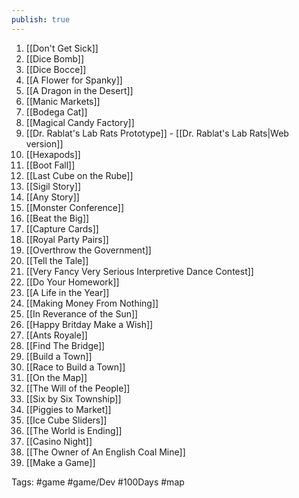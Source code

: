 ```yaml
---
publish: true
---
```

1. [[Don't Get Sick]]
2. [[Dice Bomb]]
3. [[Dice Bocce]]
4. [[A Flower for Spanky]]
5. [[A Dragon in the Desert]]
6. [[Manic Markets]]
7. [[Bodega Cat]]
8. [[Magical Candy Factory]]
9. [[Dr. Rablat's Lab Rats Prototype]] - [[Dr. Rablat's Lab Rats|Web version]]
10. [[Hexapods]]
11. [[Boot Fall]]
12. [[Last Cube on the Rube]]
13. [[Sigil Story]]
14. [[Any Story]]
15. [[Monster Conference]]
16. [[Beat the Big]]
17. [[Capture Cards]]
18. [[Royal Party Pairs]]
19. [[Overthrow the Government]]
20. [[Tell the Tale]]
21. [[Very Fancy Very Serious Interpretive Dance Contest]]
22. [[Do Your Homework]]
23. [[A Life in the Year]]
24. [[Making Money From Nothing]]
25. [[In Reverance of the Sun]]
26. [[Happy Britday Make a Wish]]
27. [[Ants Royale]]
28. [[Find The Bridge]]
29. [[Build a Town]]
30. [[Race to Build a Town]]
31. [[On the Map]]
32. [[The Will of the People]]
33. [[Six by Six Township]]
34. [[Piggies to Market]]
35. [[Ice Cube Sliders]]
36. [[The World is Ending]]
37. [[Casino Night]]
38. [[The Owner of An English Coal Mine]]
39. [[Make a Game]]

Tags: #game #game/Dev #100Days #map 